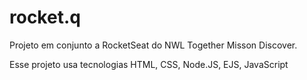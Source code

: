 # rocket.q

Projeto em conjunto a RocketSeat do NWL Together Misson Discover. 

Esse projeto usa tecnologias HTML, CSS, Node.JS, EJS, JavaScript
